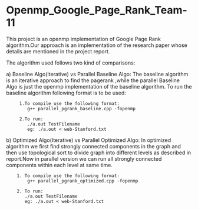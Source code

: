 # Openmp_Google_Page_Rank_Team-11
 This project is an openmp implementation of Google Page Rank algorithm.Our approach is an implementation of the research paper whose details are mentioned in the project report.
 
 The algorithm used follows two kind of comparisons:
 
 a) Baseline Algo(Iterative) vs Parallel Baseline Algo: The baseline algorithm is an iterative approach to find the pagerank ,while the parallel Baseline Algo is just the openmp implementation of the baseline algorithm.
    To run the baseline algorithm following format is to be used:
         
         1.To compile use the following format:
            g++ parallel_pgrank_baseline.cpp -fopenmp
            
         2.To run:     
            ./a.out TestFilename
            eg: ./a.out < web-Stanford.txt


b) Optimized Algo(Iterative) vs Parallel Optimized Algo: In optimized algorithm we first find strongly connected components in the graph and then use topological sort to divide graph into different levels as described in report.Now in parallel version we can run all strongly connected components within each level at same time.
        
        1. To compile use the following format:
            g++ parallel_pgrank_optimized.cpp -fopenmp

        2. To run:
           ./a.out TestFilename
           eg: ./a.out < web-Stanford.txt

